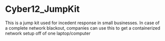# Cyber12_JumpKit
This is a jump kit used for incedent response in small businesses. In case of a complete network blackout, companies can use this to get a containerized network setup off of one laptop/computer
